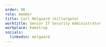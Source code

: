 ```yaml
---
order: 96
role: member
title: Carl Melgaard (killergate)
worktitle: Senior IT Security Administrator
workplace: Kamstrup
socials:
  linkedin: melgaard
---
```

